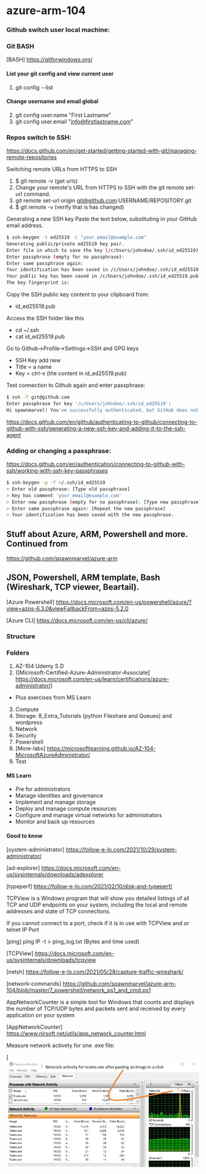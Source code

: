 # azure-arm-104


### Github switch user local machine:

### Git BASH

[BASH] https://gitforwindows.org/

####  List your git config and view current user
1. git config --list
#### Change username and email global
2. git config  user.name "First Lastname"
3. git config  user.email "info@firstlastname.com"

### Repos switch to SSH:

https://docs.github.com/en/get-started/getting-started-with-git/managing-remote-repositories

Switching remote URLs from HTTPS to SSH
1. $ git remote -v (get urls)
2. Change your remote's URL from HTTPS to SSH with the git remote set-url command.
3. git remote set-url origin git@github.com:USERNAME/REPOSITORY.git
4. $ git remote -v (verify that is has changed)

Generating a new SSH key
Paste the text below, substituting in your GitHub email address.

```sh
$ ssh-keygen -t ed25519 -C "your_email@example.com"
Generating public/private ed25519 key pair.
Enter file in which to save the key (/c/Users/johndoe/.ssh/id_ed25519):
Enter passphrase (empty for no passphrase):
Enter same passphrase again:
Your identification has been saved in /c/Users/johndoe/.ssh/id_ed25519
Your public key has been saved in /c/Users/johndoe/.ssh/id_ed25519.pub
The key fingerprint is:
```
Copy the SSH public key content to your clipboard from:
* id_ed25519.pub

Access the SSH folder like this
* cd ~/.ssh
* cat id_ed25519.pub

Go to Github->Profile->Settings->SSH and GPG keys
* SSH Key add new
* Title = a name
* Key = ctrl-v (the content in id_ed25519.pub)

Test connection to Github again and enter passphrase:
```sh
$ ssh -T git@github.com
Enter passphrase for key '/c/Users/johndoe/.ssh/id_ed25519':
Hi spawnmarvel! You've successfully authenticated, but GitHub does not provide shell access.
```

https://docs.github.com/en/github/authenticating-to-github/connecting-to-github-with-ssh/generating-a-new-ssh-key-and-adding-it-to-the-ssh-agent

### Adding or changing a passphrase:

https://docs.github.com/en/authentication/connecting-to-github-with-ssh/working-with-ssh-key-passphrases

```sh
$ ssh-keygen -p -f ~/.ssh/id_ed25519
> Enter old passphrase: [Type old passphrase]
> Key has comment 'your_email@example.com'
> Enter new passphrase (empty for no passphrase): [Type new passphrase]
> Enter same passphrase again: [Repeat the new passphrase]
> Your identification has been saved with the new passphrase.
```

## Stuff about Azure, ARM, Powershell and more. Continued from 

https://github.com/spawnmarvel/azure-arm

## JSON, Powershell, ARM template, Bash (Wireshark, TCP viewer, Beartail).

[Azure Powershell] https://docs.microsoft.com/en-us/powershell/azure/?view=azps-6.3.0&viewFallbackFrom=azps-5.2.0

[Azure CLI] https://docs.microsoft.com/en-us/cli/azure/

### Structure

### Folders
1. AZ-104 Udemy S.D
2. ([Microsoft-Certified-Azure-Administrator-Associate] https://docs.microsoft.com/en-us/learn/certifications/azure-administrator/)

* Plus exercises from MS Learn
3. Compute
4. Storage: 8_Extra_Tutorials (python Fileshare and Queues) and wordpress
5. Network
6. Security
7. Powershell
8. [More-labs] https://microsoftlearning.github.io/AZ-104-MicrosoftAzureAdministrator/
9. Test


#### MS Learn 
* Pre for administrators
* Manage identities and governance
* Implement and manage storage
* Deploy and manage compute resources
* Configure and manage virtual networks for administrators
* Monitor and back up resources


#### Good to know

[system-administrator] https://follow-e-lo.com/2021/10/29/system-administrator/

[ad-explorer] https://docs.microsoft.com/en-us/sysinternals/downloads/adexplorer

[typeperf] https://follow-e-lo.com/2021/02/10/disk-and-typeperf/

TCPView is a Windows program that will show you detailed listings of all TCP and UDP endpoints on your system, including the local and remote addresses and state of TCP connections.

If you cannot connect to a port, check if it is in use with TCPView and or telnet IP Port

[ping] ping IP -t > ping_log.txt (Bytes and time used)

[TCPView] https://docs.microsoft.com/en-us/sysinternals/downloads/tcpview

[netsh] https://follow-e-lo.com/2021/05/28/capture-traffic-wireshark/

[network-commands] https://github.com/spawnmarvel/azure-arm-104/blob/master/7_powershell/network_ps1_and_cmd.ps1
                   

AppNetworkCounter is a simple tool for Windows that counts and displays the number of TCP/UDP bytes and packets sent and received by every application on your system

[AppNetworkCounter] https://www.nirsoft.net/utils/app_network_counter.html

Measure network activety for one .exe file:

[![Screenshot](x1-measure-network-activety-for-one-exe-file.jpg)


